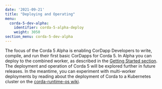 ```yaml
---
date: '2021-09-21'
title: "Deploying and Operating"
menu:
  corda-5-dev-alpha:
    identifier: corda-5-alpha-deploy
    weight: 3050
section_menu: corda-5-dev-alpha
---
```

The focus of the Corda 5 Alpha is enabling CorDapp Developers to write, compile, and run their first basic CorDapps for Corda 5.
In Alpha you can deploy to the combined worker, as described in the [Getting Started section](../getting-started/running-your-first-cordapp/run-first-cordapp.html).
The deployment and operation of Corda 5 will be explored further in future releases.
In the meantime, you can experiment with multi-worker deployments by reading about the deployment of Corda to a Kubernetes cluster on the [corda-runtime-os wiki](https://github.com/corda/corda-runtime-os/wiki/Local-development-with-Kubernetes).
